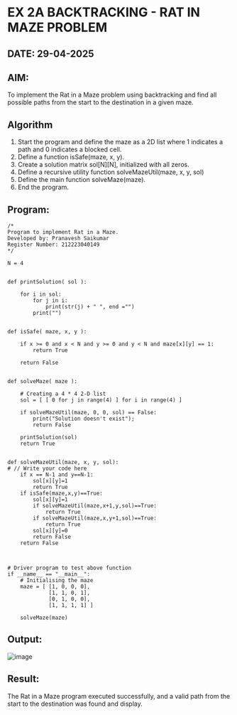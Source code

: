 # EX 2A BACKTRACKING - RAT IN MAZE PROBLEM
## DATE: 29-04-2025
## AIM:
To implement the Rat in a Maze problem using backtracking and find all possible paths from the start to the destination in a given maze.


## Algorithm
1. Start the program and define the maze as a 2D list where 1 indicates a path and 0 indicates a blocked cell.
2. Define a function isSafe(maze, x, y).
3. Create a solution matrix sol[N][N], initialized with all zeros.
4. Define a recursive utility function solveMazeUtil(maze, x, y, sol)
5. Define the main function solveMaze(maze).
6. End the program.  

## Program:
```
/*
Program to implement Rat in a Maze.
Developed by: Pranavesh Saikumar
Register Number: 212223040149  
*/

N = 4
 

def printSolution( sol ):
     
    for i in sol:
        for j in i:
            print(str(j) + " ", end ="")
        print("")
 

def isSafe( maze, x, y ):
     
    if x >= 0 and x < N and y >= 0 and y < N and maze[x][y] == 1:
        return True
     
    return False
 

def solveMaze( maze ):
     
    # Creating a 4 * 4 2-D list
    sol = [ [ 0 for j in range(4) ] for i in range(4) ]
     
    if solveMazeUtil(maze, 0, 0, sol) == False:
        print("Solution doesn't exist");
        return False
     
    printSolution(sol)
    return True
     

def solveMazeUtil(maze, x, y, sol):
# // Write your code here
    if x == N-1 and y==N-1:
        sol[x][y]=1
        return True
    if isSafe(maze,x,y)==True:
        sol[x][y]=1
        if solveMazeUtil(maze,x+1,y,sol)==True:
            return True
        if solveMazeUtil(maze,x,y+1,sol)==True:
            return True
        sol[x][y]=0
        return False
    return False



# Driver program to test above function
if __name__ == "__main__":
    # Initialising the maze
    maze = [ [1, 0, 0, 0],
             [1, 1, 0, 1],
             [0, 1, 0, 0],
             [1, 1, 1, 1] ]
              
    solveMaze(maze)
```

## Output:
![image](https://github.com/user-attachments/assets/3a5716c5-597b-4b00-a8da-fc68011db7d4)



## Result:
The Rat in a Maze program executed successfully, and a valid path from the start to the destination was found and display.
